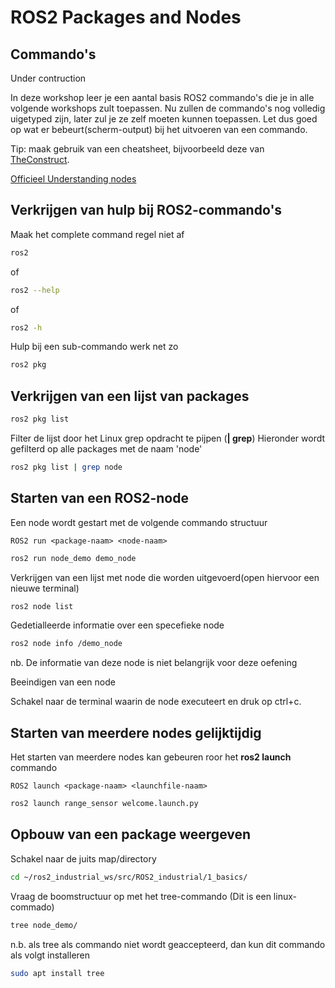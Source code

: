 # ROS2 Packages and Nodes
## Commando's
Under contruction

In deze workshop leer je een aantal basis ROS2 commando's die je in alle volgende workshops zult toepassen. Nu zullen de commando's nog volledig uigetyped zijn, later zul je ze zelf moeten kunnen toepassen. Let dus goed op wat er bebeurt(scherm-output) bij het uitvoeren van een commando.

Tip: maak gebruik van een cheatsheet, bijvoorbeeld deze van [TheConstruct](https://www.theconstruct.ai/wp-content/uploads/2021/10/ROS2-Command-Cheat-Sheets-updated.pdf).


[Officieel Understanding nodes](https://docs.ros.org/en/humble/Tutorials/Beginner-CLI-Tools/Understanding-ROS2-Nodes/Understanding-ROS2-Nodes.html)

## Verkrijgen van hulp bij ROS2-commando's
Maak het complete command regel niet af 
```bash
ros2
```
of
```bash
ros2 --help
```
of
```bash
ros2 -h
```
Hulp bij een sub-commando werk net zo
```bash
ros2 pkg
```

## Verkrijgen van een lijst van packages
```bash
ros2 pkg list
```
Filter de lijst door het Linux grep opdracht te pijpen (**| grep**) Hieronder wordt gefilterd op alle packages met de naam 'node'
```bash
ros2 pkg list | grep node
```
## Starten van een ROS2-node
Een node wordt gestart met de volgende commando structuur
```
ROS2 run <package-naam> <node-naam>
```
```bash
ros2 run node_demo demo_node
```
Verkrijgen van een lijst met node die worden uitgevoerd(open hiervoor een nieuwe terminal)
```bash
ros2 node list
```
Gedetialleerde informatie over een specefieke node
```bash
ros2 node info /demo_node
```
nb. De informatie van deze node is niet belangrijk voor deze oefening

Beeindigen van een node

Schakel naar de terminal waarin de node executeert en druk op ctrl+c.

## Starten van meerdere nodes gelijktijdig
Het starten van meerdere nodes kan gebeuren roor het **ros2 launch** commando
```
ROS2 launch <package-naam> <launchfile-naam>
```
```bash
ros2 launch range_sensor welcome.launch.py
```
## Opbouw van een package weergeven

Schakel naar de juits map/directory
```bash
cd ~/ros2_industrial_ws/src/ROS2_industrial/1_basics/
```
Vraag de boomstructuur op met het tree-commando (Dit is een linux-commado)

```bash
tree node_demo/
```
n.b. als tree als commando niet wordt geaccepteerd, dan kun dit commando als volgt installeren
```bash
sudo apt install tree
```



